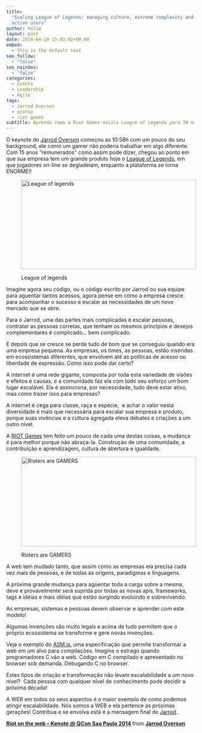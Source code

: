 ```yaml
---
title:
  "Scaling League of Legends: managing culture, extreme complexity and 30 million
  active users"
author: helio
layout: post
date: 2014-04-10 15:03:02+00:00
embed:
  - This is the default text
seo_follow:
  - "false"
seo_noindex:
  - "false"
categories:
  - Events
  - Leadership
  - Agile
tags:
  - Jarrod Overson
  - qconsp
  - riot games
subtitle: Aprenda como a Riot Games escala League of Legends para 30 milhões de usuários ativos—gerenciando complexidade técnica extrema mantendo cultura de engenharia e coesão de equipe em escala massiva
---
```


O keynote do [Jarrod Overson][1] começou as 10:58h com um pouco do seu background, ele como um gamer não poderia trabalhar em algo diferente. Com 15 anos &#8220;remunerados&#8221; como assim pode dizer, chegou ao ponto em que sua empresa tem um grande produto hoje o [League of Legends][2], em que jogadores on-line se degladeiam, enquanto a plataforma se torna ENORME!!<figure id="attachment_825" style="width: 468px" class="wp-caption aligncenter">

[<img class="size-full wp-image-825" alt="League of legends" src="/uploads/2014/04/League-of-legends-3.jpg" width="468" height="240" srcset="/uploads/2014/04/League-of-legends-3.jpg 468w, /uploads/2014/04/League-of-legends-3-300x153.jpg 300w" sizes="(max-width: 468px) 100vw, 468px" />][3]<figcaption class="wp-caption-text">League of legends</figcaption></figure>

Imagine agora seu código, ou o código escrito por Jarrod ou sua equipe para aguentar tantos acessos, agora pense em como a empresa cresce para acompanhar o sucesso e escalar as necessidades de um novo mercado que se abre.

Para o Jarrod, uma das partes mais complicadas é escalar pessoas, contratar as pessoas corretas, que tenham os mesmos princípios e desejos complementares é complicado&#8230; bem complicado.

E depois que se cresce se perde tudo de bom que se conseguiu quando era uma empresa pequena. As empresas, os times, as pessoas, estão inseridas em ecossistemas diferentes, que envolvem até as políticas de acesso ou liberdade de expressão. Como isso pode dar certo?

A internet é uma rede gigante, composta por toda esta variedade de visões e efeitos e causas, e a comunidade faz ela com todo seu esforço um bom lugar escalável. Ela é assincrona, por necessidade, tudo deve estar ativo, mas como trazer isso para empresas?

A internet é cega para classe, raça e espécie,  e achar o valor nesta diversidade é mais que necessária para escalar sua empresa e produto, porque suas vivências e a cultura agregada eleva debates e criações a um outro nível.

A [RIOT Games][4] tem feito um pouco de cada uma destas coisas, a mudança é para melhor porque não abraça-la. Construção de uma comunidade, a contribuição e aprendizagem, cultura de abertura e igualdade.<figure id="attachment_827" style="width: 468px" class="wp-caption aligncenter">

[<img class="size-full wp-image-827" alt="Rioters are GAMERS" src="/uploads/2014/04/rioters.png" width="468" height="240" srcset="/uploads/2014/04/rioters.png 468w, /uploads/2014/04/rioters-300x153.png 300w" sizes="(max-width: 468px) 100vw, 468px" />][5]<figcaption class="wp-caption-text">Rioters are GAMERS</figcaption></figure>

A web tem mudado tanto, que assim como as empresas ela precisa cada vez mais de pessoas, e de todas as origens, paradigmas e linguagens.

A próxima grande mudança para agüentar toda a carga sobre a mesma, deve e provavelmente será suprida por todas as novas apis, frameworks, tags e idéias e mais idéias que estão surgindo evoluindo e sobrevivendo.

As empresas, sistemas e pessoas devem observar e aprender com este modelo!

Algumas invenções são muito legais e acima de tudo permitem que o próprio ecossistema se transforme e gere novas invenções.

Veja o exemplo do [ASM.js][6], uma especificação que permite transformar a web em um alvo para compilações. Imagine o estrago quando programadores C vão a web. Código em C compilado e apresentado no browser sob demanda. Debugando C no browser.

Estes tipos de criação e transformação não levam escalabilidade a um novo nível?  Cada pessoa com qualquer nível de conhecimento pode decidir a próxima década!

A WEB em todos os seus aspectos é o maior exemplo de como podemos atingir escalabilidade. Nós somos a WEB e ela pertence as próximas gerações! Contribua e se envolva está é a mensagem final do [Jarrod][7].

<div style="margin-bottom:5px">
  <strong> <a href="https://www.slideshare.net/JarrodOverson/riot-on-the-web-kenote-qcon-sao-paulo-2014" title="Riot on the web - Kenote @ QCon Sao Paulo 2014" target="_blank">Riot on the web &#8211; Kenote @ QCon Sao Paulo 2014</a> </strong> from <strong><a href="http://www.slideshare.net/JarrodOverson" target="_blank">Jarrod Overson</a></strong>
</div>

[1]: http://qconsp.com/user/jarrod-overson
[2]: http://na.leagueoflegends.com/ "League of Legends"
[3]: /uploads/2014/04/League-of-legends-3.jpg
[4]: http://www.riotgames.com/ "Riot Game"
[5]: /uploads/2014/04/rioters.png
[6]: http://asmjs.org/ "ASM.js"
[7]: https://twitter.com/jsoverson "Jarred Overson - Twitter"
